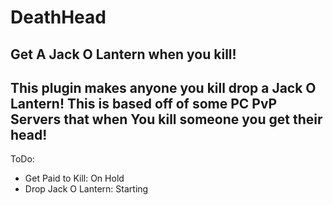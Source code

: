 # DeathHead
Get A Jack O Lantern when you kill!
--------------------------------------------------------------------------
This plugin makes anyone you kill drop a Jack O Lantern! 
This is based off of some PC PvP Servers that when
You kill someone you get their head!
--------------------------------------------------------------------------
ToDo:

- Get Paid to Kill: On Hold
- Drop Jack O Lantern: Starting
